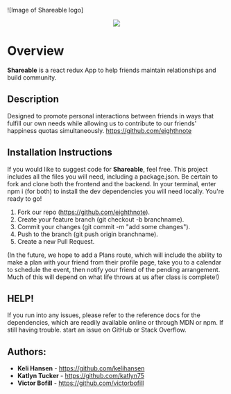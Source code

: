 ![Image of Shareable logo]
<p align="center">
  <img width="auto" height="auto" src="https://contattafiles.s3.us-west-1.amazonaws.com/tnt9084/dYzTjb43YpnK9ls/Screen%20Shot%202018-06-28%20at%202.47.20%20PM.png">
</p>
<!--(https://contattafiles.s3.us-west-1.amazonaws.com/tnt9084/dYzTjb43YpnK9ls/Screen%20Shot%202018-06-28%20at%202.47.20%20PM.png) -->

# Overview

**Shareable** is a react redux App to help friends maintain relationships and build community.

## Description

Designed to promote personal interactions between friends in ways that fulfill our own needs while allowing us to contribute to our friends' happiness quotas simultaneously.
https://github.com/eighthnote

## Installation Instructions

If you would like to suggest code for **Shareable**, feel free. This project includes all the files you will need, including a package.json. Be certain to fork and clone both the frontend and the backend.  In your terminal, enter npm i (for both) to install the dev dependencies you will need locally. You're ready to go!

1. Fork our repo (https://github.com/eighthnote).
2. Create your feature branch (git checkout -b branchname).
3. Commit your changes (git commit -m "add some changes").
4. Push to the branch (git push origin branchname).
5. Create a new Pull Request.

(In the future, we hope to add a Plans route, which will include the ability to make a plan with your friend from their profile page, take you to a calendar to schedule the event, then notify your friend of the pending arrangement. Much of this will depend on what life throws at us after class is complete!)

## HELP!

If you run into any issues, please refer to the reference docs for the dependencies, which are readily available online or through MDN or npm.  If still having trouble. start an issue on GitHub or Stack Overflow.

## Authors:

* **Keli Hansen** - https://github.com/kelihansen
* **Katlyn Tucker** - https://github.com/katlyn75 
* **Victor Bofill** - https://github.com/victorbofill

